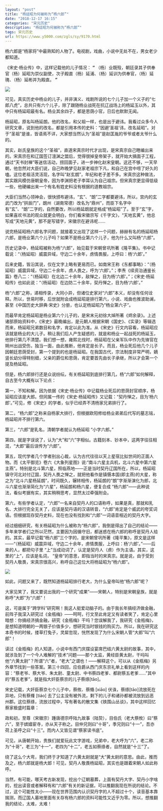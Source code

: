 ```yaml
---
layout: "post"
title: "杨廷昭为何被称为“杨六郎”"
date: "2018-12-17 16:15"
categories: "宋元历史"
description: "杨廷昭为何被称为“杨六郎”"
tags: 宋元历史
url: https://www.y5000.com/zgls/sy/9170.html
---
```






杨六郎是“杨家将”中最熟知的人物了。电视剧，戏曲，小说中无处不在，男女老少都知道。

《宋史·杨业传》中，这样记载他的儿子情况： **“**
（杨）业既殁，朝廷录其子供奉官（杨）延昭为崇仪副使，次子殿直（杨）延浦、（杨）延训为供奉官，（杨）延瑰、（杨）延彬并为殿直。 **”**

![](https://img.y5000.com/uploads/allimg/170104/1619244E5-0.jpg)

可见，真实历史中杨业的儿子，并非演义、戏剧所说的七个儿子加一个义子的“七郎八虎”，总共只有六个儿子，除了跟随杨业战死在抗辽战场上的杨延玉以外，其中只有杨延昭最有名。杨业其余四子，都是恩荫小官，日后也默默无闻。

杨延昭，原名叫杨延朗。他的改名，和父祖一样，也是出于避讳。我看过众多今人研究文章，说到他的改名，都是引用本传的史料：“因避‘圣祖’讳，改名延昭”。对于“圣祖”是谁，皆语焉不详，大家想当然认为“圣祖”是赵匡胤的爷爷或者太爷什么的。

其实，赵氏皇族的这个“圣祖”，直道宋真宗时代才出现，是宋真宗自己瞎编出来的。宋真宗在和辽国签订澶渊之盟后，觉得很掉皇帝架子，就开始大搞面子工程，通过“天书封禅”等迷信活动，捞回面子，进一步神化赵宋皇朝。这还不够，一天早朝，他忽然对大臣们说，自己昨晚梦见赵家老祖宗下凡，和自己在宫中唠了好久的嗑。这位老祖活灵活现，名字叫“赵玄朗”，年纪和老子差不多。宋真宗这种做法，其实跟风模仿唐朝皇帝，因为李渊把老子李耳认为自己祖宗。但宋真宗更显得低级一些，他硬编出来一个有名有姓史料没有根据的道教祖宗。

大臣们当然心领神会，很快颁布避讳，“玄”、“朗”二字都要避讳，所以，宫内的玄武门改为“拱辰门”，朗州（湖南常德）改名为“鼎州”，而臣下名字中有“玄”、“朗”二字的，自然要改，所以杨延朗就定格成“杨延昭”了。至于“玄”字，如果喜欢书法的观众就更会明白，你们看宋徽宗写《千字文》，“天地玄黄”，他总写成“天地元黄”，那不是写错字，宋徽宗在避讳呢……

说完杨延昭杨六郎名字问题，就接着又出现了这样一个问题，赫赫有名的杨延昭杨六郎，是杨业第六个儿子吗？如果不是杨业第六个儿子，他为什么又叫杨“六郎”。

历史记录中，杨延昭被称为杨“六郎”，始见载于宋朝曾巩所著《隆平集》。书中记载说：“（杨延昭）威震异域，守边二十余年，虏情畏服，上呼曰：杨‘六郎’。”

后来史籍，皆沿其说，仅在文字上略有更易而已。如南宋王称《东都事略》：“（杨延昭）威震异域，守边二十余年，虏人畏之，呼为‘六郎’。”；李焘《续资治通鉴长篇》卷八二：“（杨延昭）在北边二十余年，敌惮之，目为杨‘六郎’。”；《宋史·杨延昭传》也如此说：“（杨延昭）在边防二十余年，契丹惮之，目为杨‘六郎’。”

杨“六郎”之称，递相传录，大同小异，但诸位史家对“六郎”本义，却没有任何诠释。所以，世易时移，后世就附会成杨延昭是排行第六，小说、戏曲也推波助澜，甚至《中国历史大辞典·宋史》分册，也认定杨延昭乃“杨业第六子”。

而最早肯定杨延昭是杨业第六个儿子的，是宋末元初徐大焯所著《烬余录》。上述诸部原始资料中，《宋史》最晚编出，是元朝人根据宋朝《国史》、《实录》等辑选而来，杨延昭兄弟数目和名字，肯定以此为准。从《宋史》行文内容看，杨延昭应该就是杨业的大儿子。稍让我们后人产生疑惑的，就是和杨业一起战死的杨延玉，他排行第几不清楚。我们想一想，雍熙北伐时，杨延昭在父亲军队中作为先锋官在朔州出战受伤，独当一面，由此推断，他肯定是长子。而且，杨业死后他几个儿子因朝廷恩荫受封，第一个提到的也是杨延昭。在我国古代，宗法制度非常严明，嫡竖长幼分得特别细，父亲的爵位和恩荫，肯定要首先由长子承继，所以才会第一个提及杨延昭。

但是，杨六郎排行还是众说纷纭，有关杨延昭到底排行第几，杨“六郎”如何解释，自古至今大概有以下论点：

第一，不知和解。因为依据《宋史·杨业传》中记载杨业死后的恩荫封官顺序，杨延昭应该是大郎。但同属一传的《宋史·杨延昭传》又记载：“契丹惮之，目为‘杨六郎’。”可见，修《宋史》的学者，似乎已经弄不清杨家兄弟排行了。

第二，“杨六郎”之称来自杨家大排行，但根据欧阳修给杨业弟弟后代写的墓志铭，杨延昭并不排行第六。

第三，“六郎”是乳名，清朝学者就认为杨延昭 “小字六郎。”

第四，就是字误说了，认为“大”和“六”字相似。古籍刻本、钞本中，这两字往往相混，“大郎”最后误传为“六郎”。

第五，现代学者几个学者别出心裁，认为古代往往以天上星宿比拟世间的正面人物。而《太平御览》卷六《大象列星图》说:“南斗六星主兵机，北斗六星中第六星主燕”。特别是北斗第六星，照临燕地——正是当时契丹辽国所在，所以，杨延昭镇守河北对付辽国，契丹人畏之惮之，就把他看作是镇慑本国(即主燕)的大星，称之为“北斗六星杨延朗”，时间既久，辗转相传，杨延朗的“朗”字渐渐演化为郎，北斗六星也渐渐简化为“六星”，杨延朗和杨六星，便复合成
“杨六郎”——此种说法，看似考据有实，其实稍稍思考，显然太过牵强附会。

第六，有些学者认定，“六郎”一名来自契丹人的口语称呼，如果是真，那就和乳名、大排行完全无关了，应该是契丹语的汉语转音，“六郎”肯定是个威武的夸奖词语。但根据现存契丹史料，现在也没有找到和“六郎”一词语音相近的契丹大字。

经过细细研究，有关杨延昭为什么被称为“杨六郎”，我倒是得出了自己的结论——多年来学者们之所以茫然，主要因为因循守旧，都迷惑在杨六郎的称呼是契丹人给的。其实，最早记载“杨六郎”三个字的，是宋朝曾巩所著《隆平集》，原文是这样——“（杨延昭）威震异域，守边二十余年，虏情畏服，上呼曰：杨‘六郎’。”——后来的人，都把句子里
“上”当成动词了，认定是契丹人（虏）作为主语。其实，这里的“上”，应该是名词，
“皇帝”的意思，即指当时的宋真宗。就是说，由于受到契丹人敬畏，宋真宗很高兴，称呼自己这位大将杨延昭为“杨六郎”。

![](https://img.y5000.com/uploads/allimg/170104/8-1F1041613314N.jpg)

如此，问题又来了，既然知道杨延昭排行老大，为什么皇帝叫他“杨六郎”呢？

大家见笑了，我又要说出我的一个研究“成果”——宋朝人，特别是宋朝皇族，就是称呼“大郎”为“六郎”！

这，可是属于“跨学科”研究啊！我这人挺爱动脑子的。由于我长年搞经济做金融，前阵子我深入研究过《金瓶梅》——呵呵，行文至此肯定又有读者笑了，肯定心里暗想：你搞经济搞金融，研究《金瓶梅》干吗？您误解我了，我研究《金瓶梅》，是想知道明朝的一两银子价值多少，想研究当时银钱的购买力。所以，我在研究这本奇书的时候，搂草打兔子，灵犀忽现，恍然发现了为什么宋朝人管“大郎”叫“六郎”！

读过《金瓶梅》的人知道，小说中有西门庆摆设宴席巴结六黄太尉的故事，其中，就涉及到了一个今人难解的“技术”问题——那个太监，黄经臣黄太尉，干吗叫他“六黄太尉”？所谓“六”者，“老大”之谓也！——解释这个，可以从《金瓶梅》另外章节找到一些答案。第三十四回，应伯爵从西门庆东京礼单上看到这样的内容：“蔡老爷、蔡大爷、朱太尉、童太尉、中书蔡四老爹、都尉蔡五老爹……”其中的“蔡五老爹”，就是指大奸臣蔡京的儿子蔡绦[tāo]。

宋史记载，大奸臣蔡京七个儿子中，蔡攸、蔡翛 [xiāo] 伏诛，蔡绦[tāo]流放死在异地，只有蔡鞗 [tiáo]
去了公主没有被外流，剩下的儿子和诸孙都被流放到远恶州郡。这位蔡绦，流放过程中，写有著名的散文集《铁围山丛谈》，其中这样回忆蔡家极盛时篇章：

政和初，至尊（宋徽宗）踵唐德宗呼陆九故事（陆贽），目伯氏（老大蔡攸）曰“蔡六”，至于嫔嫱宦寺，亦从天子称之。目仲兄则曰“十哥”，季兄则曰“十一”，吾亦荷上圣呼之曰“十三”。而内人又皆见谓“蔡家读书底”。

可见，从唐朝开始，贵族们就爱玩此文字游戏，兄弟中，老大呼为“六”，老二称为“十哥”，老三为“十一”，老四为“十二”，老五如蔡绦者，自然就是“十三”了。

绕了这么个大弯，我们终于才知道了六黄太尉就是“大”黄太尉的意思。由此，推而及之，杨六郎就是杨大郎！可见，契丹人敬畏杨延昭，其实也是跟着宋朝人如此称呼。

当然，有可能，哪天考古新发现，挖出个辽朝墓葬，上面有契丹大字、契丹小字啥的，挖出读音或者解释有和“六郎”有关的新证据，可以推翻我现在所说的结论。不过，这个可能性太小——现在世界范围内认识契丹字的人不超过十个，读音基本靠揣测，而辽国人墓地里面有关存有杨六郎的资料可能性又近乎为零。所以，想推翻我的结论，太难，太难！
